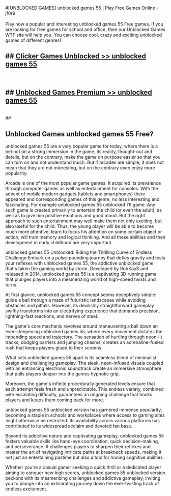 #[UNBLOCKED GAMES] unblocked games 55 | Play Free Games Online - jf0r9 <br>
<br>
Play now a popular and interesting unblocked games 55 Free games. If you are looking for free games for school and office, then our Unblocked Games WTF site will help you. You can choose cool, crazy and exciting unblocked games of different genres!


## ##  [Clicker Games Unblocked >> unblocked games 55](http://freeplayer.one?title=unblocked_games_55&ref=22)
  <br>

##  ## [Unblocked Games Premium >> unblocked games 55](http://freeplayer.one?title=unblocked_games_55&ref=22)
  <br>
  ##



## Unblocked Games unblocked games 55 Free?

unblocked games 55 are a very popular game for today, where there is a bet not on a strong immersion in the game, its reality, thought-out and details, but on the contrary, make the game on purpose easier so that you can turn on and not understand much. But if arcades are simple, it does not mean that they are not interesting, but on the contrary even enjoy more popularity.

Arcade is one of the most popular game genres. It acquired its prevalence through computer games as well as entertainment for consoles. With the advent of mobile modern gadgets (tablets and smartphones) there appeared and corresponding games of this genre, no less interesting and fascinating. For example unblocked games 55 unblocked 76 game. Any such game is created primarily to entertain the child (or even the adult), as well as to give him positive emotions and good mood. But the right approach to such entertainment may well make them not only exciting, but also useful for the child. Thus, the young player will be able to become much more attentive, learn to focus his attention on some certain object or action, will train memory and logical thinking. And all these abilities and their development in early childhood are very important.

unblocked games 55 Unblocked: Riding the Thrilling Curve of Endless Challenge
Embark on a pulse-pounding journey that defies gravity and tests your reflexes with unblocked games 55, the addictive unblocked game that's taken the gaming world by storm. Developed by RobKayS and released in 2014, unblocked games 55 is a captivating 3D running game that plunges players into a mesmerizing world of high-speed twists and turns.

At first glance, unblocked games 55 concept seems deceptively simple: guide a ball through a maze of futuristic landscapes while avoiding obstacles and pitfalls. However, its devilishly straightforward gameplay swiftly transforms into an electrifying experience that demands precision, lightning-fast reactions, and nerves of steel.

The game's core mechanic revolves around maneuvering a ball down an ever-steepening unblocked games 55, where every movement dictates the impending speed and trajectory. The sensation of hurtling through neon-lit tracks, dodging barriers and jumping chasms, creates an adrenaline-fueled rush that keeps players glued to their screens.

What sets unblocked games 55 apart is its seamless blend of minimalist design and challenging gameplay. The sleek, neon-infused visuals coupled with an entrancing electronic soundtrack create an immersive atmosphere that pulls players deeper into the games hypnotic grip.

Moreover, the game's infinite procedurally generated levels ensure that each attempt feels fresh and unpredictable. This endless variety, combined with escalating difficulty, guarantees an ongoing challenge that hooks players and keeps them coming back for more.

unblocked games 55 unblocked version has garnered immense popularity, becoming a staple in schools and workplaces where access to gaming sites might otherwise be restricted. Its availability across various platforms has contributed to its widespread acclaim and devoted fan base.

Beyond its addictive nature and captivating gameplay, unblocked games 55 fosters valuable skills like hand-eye coordination, quick decision-making, and perseverance. It challenges players to sharpen their reflexes and master the art of navigating intricate paths at breakneck speeds, making it not just an entertaining pastime but also a tool for honing cognitive abilities.

Whether you're a casual gamer seeking a quick thrill or a dedicated player aiming to conquer new high scores, unblocked games 55 unblocked version beckons with its mesmerizing challenges and addictive gameplay, inviting you to plunge into an exhilarating journey down the ever-twisting track of endless excitement.
